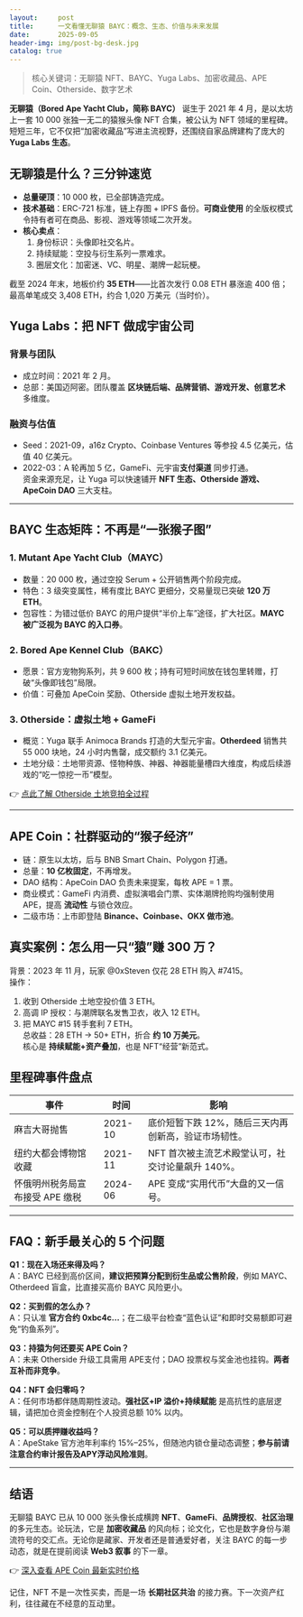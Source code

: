 ```yaml
---
layout:     post
title:      一文看懂无聊猿 BAYC：概念、生态、价值与未来发展
date:       2025-09-05
header-img: img/post-bg-desk.jpg
catalog: true
---
```


> 核心关键词：无聊猿 NFT、BAYC、Yuga Labs、加密收藏品、APE Coin、Otherside、数字艺术

**无聊猿（Bored Ape Yacht Club，简称 BAYC）** 诞生于 2021 年 4 月，是以太坊上一套 10 000 张独一无二的猿猴头像 NFT 合集，被公认为 NFT 领域的里程碑。短短三年，它不仅把“加密收藏品”写进主流视野，还围绕自家品牌建构了庞大的 **Yuga Labs 生态**。

## 无聊猿是什么？三分钟速览

- **总量硬顶**：10 000 枚，已全部铸造完成。  
- **技术基础**：ERC-721 标准，链上存图 + IPFS 备份。**可商业使用** 的全版权模式令持有者可在商品、影视、游戏等领域二次开发。  
- **核心卖点**：  
  1. 身份标识：头像即社交名片。  
  2. 持续赋能：空投与衍生系列一票难求。  
  3. 圈层文化：加密迷、VC、明星、潮牌一起玩梗。

截至 2024 年末，地板价约 **35 ETH**——比首次发行 0.08 ETH 暴涨逾 400 倍；最高单笔成交 3,408 ETH，约合 1,020 万美元（当时价）。

## Yuga Labs：把 NFT 做成宇宙公司

### 背景与团队
- 成立时间：2021 年 2 月。  
- 总部：美国迈阿密。团队覆盖 **区块链后端、品牌营销、游戏开发、创意艺术** 多维度。  

### 融资与估值
- Seed：2021-09，a16z Crypto、Coinbase Ventures 等参投 4.5 亿美元，估值 40 亿美元。  
- 2022-03：A 轮再加 5 亿，GameFi、元宇宙**支付渠道** 同步打通。  
资金来源充足，让 Yuga 可以快速铺开 **NFT 生态、Otherside 游戏、ApeCoin DAO** 三大支柱。

---

## BAYC 生态矩阵：不再是“一张猴子图”

### 1. Mutant Ape Yacht Club（MAYC）
- 数量：20 000 枚，通过空投 Serum + 公开销售两个阶段完成。  
- 特色：3 级突变属性，稀有度比 BAYC 更细分，交易量现已突破 **120 万 ETH**。  
- 包容性：为错过低价 BAYC 的用户提供“半价上车”途径，扩大社区。**MAYC 被广泛视为 BAYC 的入口券**。

### 2. Bored Ape Kennel Club（BAKC）
- 愿景：官方宠物狗系列，共 9 600 枚；持有可短时间放在钱包里转赠，打破“头像即钱包”局限。  
- 价值：可叠加 ApeCoin 奖励、Otherside 虚拟土地开发权益。

### 3. Otherside：虚拟土地 + GameFi
- 概览：Yuga 联手 Animoca Brands 打造的大型元宇宙。**Otherdeed** 销售共 55 000 块地，24 小时内售罄，成交额约 3.1 亿美元。  
- 土地分级：土地带资源、怪物种族、神器、神器能量槽四大维度，构成后续游戏的“吃一惊挖一币”模型。

👉 [点此了解 Otherside 土地竞拍全过程](https://okxdog.com/)

---

## APE Coin：社群驱动的“猴子经济”

- 链：原生以太坊，后与 BNB Smart Chain、Polygon 打通。  
- 总量：**10 亿枚固定**，不再增发。  
- DAO 结构：ApeCoin DAO 负责未来提案，每枚 APE = 1 票。  
- 商业模式：GameFi 内消费、虚拟演唱会门票、实体潮牌抢购均强制使用 APE，提高 **流动性** 与锁仓效应。  
- 二级市场：上市即登陆 **Binance、Coinbase、OKX 做市池**。

## 真实案例：怎么用一只“猿”赚 300 万？

背景：2023 年 11 月，玩家 @0xSteven 仅花 28 ETH 购入 #7415。  
操作：  
1. 收到 Otherside 土地空投价值 3 ETH。  
2. 高调 IP 授权：与潮牌联名发售卫衣，收入 12 ETH。  
3. 把 MAYC #15 转手套利 7 ETH。  
总收益：28 ETH → 50+ ETH，折合 **约 10 万美元**。  
核心是 **持续赋能+资产叠加**，也是 NFT“经营”新范式。

## 里程碑事件盘点

| 事件 | 时间 | 影响 |
|------|------|------|
| 麻吉大哥抛售 | 2021-10 | 底价短暂下跌 12%，随后三天内再创新高，验证市场韧性。 |
| 纽约大都会博物馆收藏 | 2021-11 | NFT 首次被主流艺术殿堂认可，社交讨论量飙升 140%。 |
| 怀俄明州税务局宣布接受 APE 缴税 | 2024-06 | APE 变成“实用代币”大盘的又一信号。 |

---

## FAQ：新手最关心的 5 个问题

**Q1：现在入场还来得及吗？**  
A：BAYC 已经到高价区间，**建议把预算分配到衍生品或公售阶段**，例如 MAYC、Otherdeed 盲盒，比直接买高价 BAYC 风险更小。

**Q2：买到假的怎么办？**  
A：只认准 **官方合约 0xbc4c…**；在二级平台检查“蓝色认证”和即时交易额即可避免“钓鱼系列”。

**Q3：持猿为何还要买 APE Coin？**  
A：未来 Otherside 升级工具需用 APE支付；DAO 投票权与奖金池也挂钩。**两者互补而非竞争**。

**Q4：NFT 会归零吗？**  
A：任何市场都伴随周期性波动。**强社区+IP 溢价+持续赋能** 是高抗性的底层逻辑，请把加仓资金控制在个人投资总额 10% 以内。

**Q5：可以质押赚收益吗？**  
A：ApeStake 官方池年利率约 15%–25%，但随池内锁仓量动态调整；**参与前请注意合约审计报告及APY浮动风险准则**。

---

## 结语  
无聊猿 BAYC 已从 10 000 张头像长成横跨 **NFT**、**GameFi**、**品牌授权**、**社区治理** 的多元生态。论玩法，它是 **加密收藏品** 的风向标；论文化，它也是数字身份与潮流符号的交汇点。无论你是藏家、开发者还是普通爱好者，关注 BAYC 的每一步动态，就是在提前阅读 **Web3 叙事** 的下一章。

👉 [深入查看 APE Coin 最新实时价格](https://okxdog.com/)

记住，NFT 不是一次性买卖，而是一场 **长期社区共治** 的接力赛。下一次资产红利，往往藏在不经意的互动里。